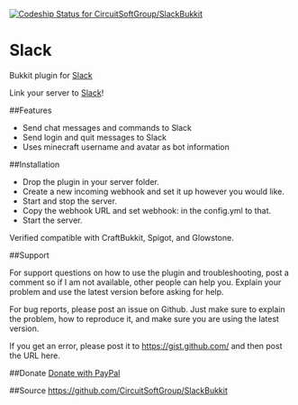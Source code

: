 [ ![Codeship Status for CircuitSoftGroup/SlackBukkit](https://codeship.com/projects/e4eef240-4bf1-0132-b4a8-76310b234900/status?branch=master)](https://codeship.com/projects/46907)

Slack
===========

Bukkit plugin for [Slack](https://slack.com)

Link your server to [Slack](https://slack.com)!

##Features

*    Send chat messages and commands to Slack
*    Send login and quit messages to Slack
*    Uses minecraft username and avatar as bot information 

##Installation

*    Drop the plugin in your server folder.
*    Create a new incoming webhook and set it up however you would like.
*    Start and stop the server.
*    Copy the webhook URL and set webhook: in the config.yml to that.
*    Start the server. 

Verified compatible with CraftBukkit, Spigot, and Glowstone.

##Support

For support questions on how to use the plugin and troubleshooting, post a comment so if I am not available, other people can help you. Explain your problem and use the latest version before asking for help.

For bug reports, please post an issue on Github. Just make sure to explain the problem, how to reproduce it, and make sure you are using the latest version.

If you get an error, please post it to https://gist.github.com/ and then post the URL here.

##Donate
[Donate with PayPal](https://www.paypal.com/cgi-bin/webscr?return=http%3A%2F%2Fdev.bukkit.org%2Fbukkit-plugins%2Fslack%2F&cn=Add+special+instructions+to+the+addon+author%28s%29&business=circuitsoft%40outlook.com&bn=PP-DonationsBF%3Abtn_donateCC_LG.gif%3ANonHosted&cancel_return=http%3A%2F%2Fdev.bukkit.org%2Fbukkit-plugins%2Fslack%2F&lc=US&item_name=Slack+%28from+Bukkit.org%29&cmd=_donations&rm=1&no_shipping=1&currency_code=USD)

##Source
https://github.com/CircuitSoftGroup/SlackBukkit
